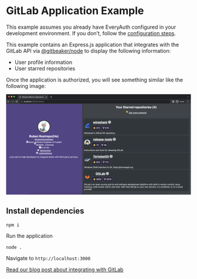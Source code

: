 # GitLab Application Example

This example assumes you already have EveryAuth configured in your development environment. If you don’t, follow the [configuration steps](https://github.com/fusebit/everyauth-express#getting-started). 

This example contains an Express.js application that integrates with the GitLab API via [@gitbeaker/node](https://www.npmjs.com/package/@gitbeaker/node) to display the following information:
- User profile information
- User starred repositories

Once the application is authorized, you will see something similar like the following image:

![Screenshot demo](blog-using-gitlab-with-everyauth.png "Screenshot demo")
## Install dependencies

```shell
npm i
```

Run the application

```shell
node .
```

Navigate to `http://localhost:3000`

[Read our blog post about integrating with GitLab](https://fusebit.io/blog/integrate-gitlab-api-everyauth?utm_source=github.com&utm_medium=referral&utm_campaign=everyauth-examples&utm_content=using-gitlab-with-everyauth)